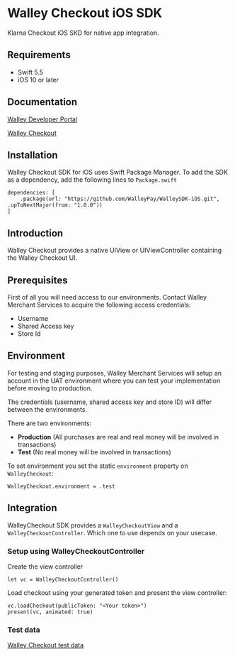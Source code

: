 # Walley Checkout iOS SDK

Klarna Checkout iOS SKD for native app integration.

## Requirements

- Swift 5.5
- iOS 10 or later

## Documentation

[Walley Developer Portal](https://dev.walleypay.com/)

[Walley Checkout](https://dev.walleypay.com/docs/checkout/introduction/)

## Installation

Walley Checkout SDK for iOS uses Swift Package Manager. To add the SDK as a dependency, add the following lines to `Package.swift`

```
dependencies: [
    .package(url: "https://github.com/WalleyPay/WalleySDK-iOS.git", .upToNextMajor(from: "1.0.0"))
]
```

## Introduction

Walley Checkout provides a native UIView or UIViewController containing the Walley Checkout UI.

## Prerequisites

First of all you will need access to our environments. Contact Walley Merchant Services to acquire the following access credentials:

- Username
- Shared Access key
- Store Id

## Environment

For testing and staging purposes, Walley Merchant Services will setup an account in the UAT environment where you can test your implementation before moving to production.

The credentials (username, shared access key and store ID) will differ between the environments.

There are two environments:

- **Production** (All purchases are real and real money will be involved in transactions)
- **Test** (No real money will be involved in transactions)

To set environment you set the static `environment` property on `WalleyCheckout`:

```
WalleyCheckout.environment = .test
```

## Integration

WalleyCheckout SDK provides a `WalleyCheckoutView` and a `WalleyCheckoutController`. Which one to use depends on your usecase.

### Setup using WalleyCheckoutController

Create the view controller

```
let vc = WalleyCheckoutController()
```

Load checkout using your generated token and present the view controller:

```
vc.loadCheckout(publicToken: "<Your token>")
present(vc, animated: true)
```

### Test data

[Walley Checkout test data](https://dev.walleypay.com/docs/checkout/test-data)
